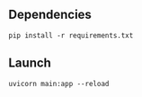 ## Dependencies

```
pip install -r requirements.txt
```

## Launch
```
uvicorn main:app --reload
```
